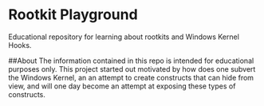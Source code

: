 Rootkit Playground
=================

Educational repository for learning about rootkits and Windows Kernel Hooks.

##About
The information contained in this repo is intended for educational purposes only.
This project started out motivated by how does one subvert the Windows Kernel,
an an attempt to create constructs that can hide from view, and will one day
become an attempt at exposing these types of constructs.


